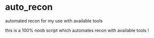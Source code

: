 # auto_recon
automated recon for my use with available tools

this is a 100% noob script which automates recon with available tools !
